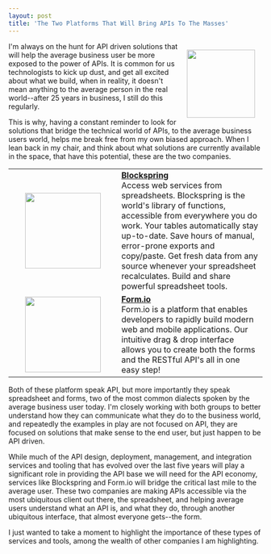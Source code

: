 ```yaml
---
layout: post
title: 'The Two Platforms That Will Bring APIs To The Masses'
---
```

<p><img style="padding: 15px;" src="https://s3.amazonaws.com/kinlane-productions/bw-icons/bw-masses.png" alt="" width="135" align="right" /></p>
<p>I'm always on the hunt for API driven solutions that will help the average business user be more exposed to the power of APIs. It is common for us technologists to kick up dust, and get all excited about what we build, when in reality, it doesn't mean anything to the average person in the real world--after 25 years in business, I still do this regularly.&nbsp;</p>
<p>This is why, having a constant reminder to look for solutions that bridge the technical world of APIs, to the average business users world, helps me break free from my own biased approach. When I lean back in my chair, and think about what solutions are currently available in the space, that have this potential, these are the two companies.</p>
<table width="100%">
<tbody>
<tr>
<td width="200" align="center"><a href="https://www.blockspring.com/"><img src="http://kinlane-productions.s3.amazonaws.com/api-evangelist-site/company/logos/blockspring-logo.png" alt="" width="150" /></a></td>
<td><a href="https://www.blockspring.com/"><strong>Blockspring</strong></a><br />Access web services from spreadsheets. Blockspring is the world's library of functions, accessible from everywhere you do work. Your tables automatically stay up-to-date. Save hours of manual, error-prone exports and copy/paste. Get fresh data from any source whenever your spreadsheet recalculates. Build and share powerful spreadsheet tools.</td>
</tr>
<tr>
<td width="200" align="center"><a href="https://form.io/"><img src="https://s3.amazonaws.com/kinlane-productions/api-evangelist/form-io/formio-logo-full.png" alt="" width="150" /></a></td>
<td><a href="https://form.io/"><strong>Form.io</strong></a><br />Form.io is a platform that enables developers to rapidly build modern web and mobile applications. Our intuitive drag &amp; drop interface allows you to create both the forms and the RESTful API's all in one easy step!</td>
</tr>
</tbody>
</table>
<p>Both of these platform speak API, but more importantly they speak spreadsheet and forms, two of the most common dialects spoken by the average business user today. I'm closely working with both groups to better understand how they can communicate what they do to the business world, and repeatedly the examples in play are not focused on API, they are focused on solutions that make sense to the end user, but just happen to be API driven.</p>
<p>While much of the API design, deployment, management, and integration services and tooling that has evolved over the last five years will play a significant role in providing the API base we will need for the API economy, services like Blockspring and Form.io will bridge the critical last mile to the average user. These two companies are making APIs accessible via the most ubiquitous client out there, the spreadsheet, and helping average users understand what an API is, and what they do, through another ubiquitous interface, that almost everyone gets--the form.&nbsp;</p>
<p>I just wanted to take a moment to highlight the importance of these types of services and tools, among the wealth of other companies I am highlighting.</p>